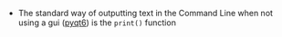 - The standard way of outputting text in the Command Line when not using a gui ([pyqt6](pyqt6-guide.md)) is the `print()` function